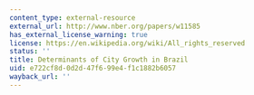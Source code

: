 ```yaml
---
content_type: external-resource
external_url: http://www.nber.org/papers/w11585
has_external_license_warning: true
license: https://en.wikipedia.org/wiki/All_rights_reserved
status: ''
title: Determinants of City Growth in Brazil
uid: e722cf8d-0d2d-47f6-99e4-f1c1882b6057
wayback_url: ''
---
```

